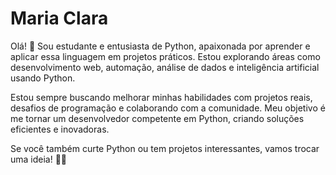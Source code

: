 # Maria Clara

Olá! 👋 Sou estudante e entusiasta de Python, apaixonada por aprender e aplicar essa linguagem em projetos práticos. Estou explorando áreas como desenvolvimento web, automação, análise de dados e inteligência artificial usando Python.

Estou sempre buscando melhorar minhas habilidades com projetos reais, desafios de programação e colaborando com a comunidade. Meu objetivo é me tornar um desenvolvedor competente em Python, criando soluções eficientes e inovadoras.

Se você também curte Python ou tem projetos interessantes, vamos trocar uma ideia! 🐍🚀

